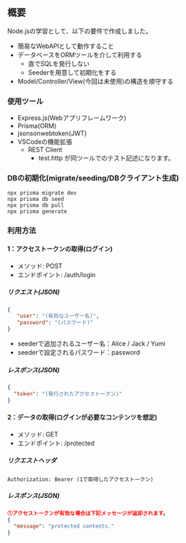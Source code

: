 ## 概要
 Node.jsの学習として、以下の要件で作成しました。
 - 簡易なWebAPIとして動作すること
 - データベースをORMツールを介して利用する
   - 直でSQLを発行しない
   - Seederを用意して初期化をする
 - Model/Controller/View(今回は未使用)の構造を順守する

### 使用ツール
 - Express.js(Webアプリフレームワーク)
 - Prisma(ORM)
 - jsonsonwebtoken(JWT)
 - VSCodeの機能拡張
   - REST Client 
     - test.http が同ツールでのテスト記述になります。


### DBの初期化(migrate/seeding/DBクライアント生成)
```
npx prisma migrate dev
npx prisma db seed
npx prisma db pull
npx prisma generate

```

### 利用方法

#### 1：アクセストークンの取得(ログイン)
 - メソッド: POST
 - エンドポイント: /auth/login
##### リクエスト(JSON)
 ``` json
{
    "user": "(有効なユーザー名)",
    "password": "(パスワード)"
}
 ```
- seederで追加されるユーザー名：Alice / Jack / Yumi
- seederで設定されるパスワード：password

##### レスポンス(JSON)
```json
{
  "token": "(発行されたアクセストークン)"
}
```
#### 2：データの取得(ログインが必要なコンテンツを想定)
 - メソッド: GET
 - エンドポイント: /protected
##### リクエストヘッダ
 ``` shell
 Authorization: Bearer (1で取得したアクセストークン)
 ```
##### レスポンス(JSON)
```json
①アクセストークンが有効な場合は下記メッセージが返却されます。
{
  "message": "protected contents."
}
```
